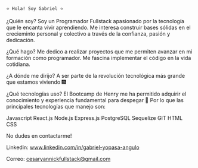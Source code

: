     ⭐ Hola! Soy Gabriel ⭐

¿Quién soy?
Soy un Programador Fullstack apasionado por la tecnología que le encanta vivir aprendiendo.
Me interesa construir bases sólidas en el crecieminto personal y colectivo a través de la confianza, pasión y dedicación.

¿Qué hago?
Me dedico a realizar proyectos que me permiten avanzar en mi formación como programador. Me fascina implementar el código en la vida cotidiana.

¿A dónde me dirijo?
A ser parte de la revolución tecnológica más grande que estamos viviendo 🎆

¿Qué tecnologías uso?
El Bootcamp de Henry me ha permitido adquirir el conocimiento y experiencia fundamental para despegar 🚀 Por lo que las principales tecnologías que manejo son:

Javascript
React.js
Node.js
Express.js
PostgreSQL
Sequelize
GIT
HTML
CSS

No dudes en contactarme!

Linkedin: www.linkedin.com/in/gabriel-yopasa-angulo

Correo: cesaryannickfullstack@gmail.com
